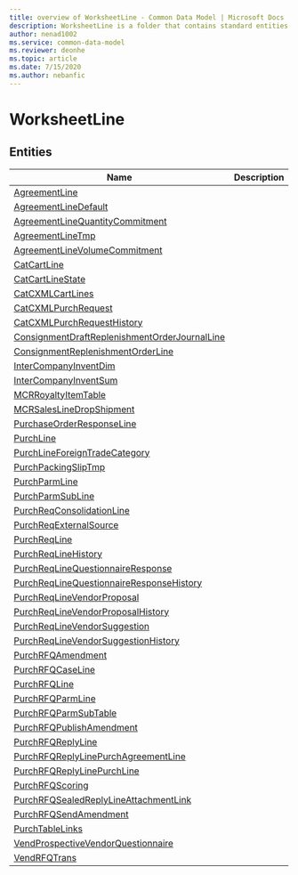 ```yaml
---
title: overview of WorksheetLine - Common Data Model | Microsoft Docs
description: WorksheetLine is a folder that contains standard entities related to the Common Data Model.
author: nenad1002
ms.service: common-data-model
ms.reviewer: deonhe
ms.topic: article
ms.date: 7/15/2020
ms.author: nebanfic
---
```


# WorksheetLine


## Entities

|Name|Description|
|---|---|
|[AgreementLine](AgreementLine.md)||
|[AgreementLineDefault](AgreementLineDefault.md)||
|[AgreementLineQuantityCommitment](AgreementLineQuantityCommitment.md)||
|[AgreementLineTmp](AgreementLineTmp.md)||
|[AgreementLineVolumeCommitment](AgreementLineVolumeCommitment.md)||
|[CatCartLine](CatCartLine.md)||
|[CatCartLineState](CatCartLineState.md)||
|[CatCXMLCartLines](CatCXMLCartLines.md)||
|[CatCXMLPurchRequest](CatCXMLPurchRequest.md)||
|[CatCXMLPurchRequestHistory](CatCXMLPurchRequestHistory.md)||
|[ConsignmentDraftReplenishmentOrderJournalLine](ConsignmentDraftReplenishmentOrderJournalLine.md)||
|[ConsignmentReplenishmentOrderLine](ConsignmentReplenishmentOrderLine.md)||
|[InterCompanyInventDim](InterCompanyInventDim.md)||
|[InterCompanyInventSum](InterCompanyInventSum.md)||
|[MCRRoyaltyItemTable](MCRRoyaltyItemTable.md)||
|[MCRSalesLineDropShipment](MCRSalesLineDropShipment.md)||
|[PurchaseOrderResponseLine](PurchaseOrderResponseLine.md)||
|[PurchLine](PurchLine.md)||
|[PurchLineForeignTradeCategory](PurchLineForeignTradeCategory.md)||
|[PurchPackingSlipTmp](PurchPackingSlipTmp.md)||
|[PurchParmLine](PurchParmLine.md)||
|[PurchParmSubLine](PurchParmSubLine.md)||
|[PurchReqConsolidationLine](PurchReqConsolidationLine.md)||
|[PurchReqExternalSource](PurchReqExternalSource.md)||
|[PurchReqLine](PurchReqLine.md)||
|[PurchReqLineHistory](PurchReqLineHistory.md)||
|[PurchReqLineQuestionnaireResponse](PurchReqLineQuestionnaireResponse.md)||
|[PurchReqLineQuestionnaireResponseHistory](PurchReqLineQuestionnaireResponseHistory.md)||
|[PurchReqLineVendorProposal](PurchReqLineVendorProposal.md)||
|[PurchReqLineVendorProposalHistory](PurchReqLineVendorProposalHistory.md)||
|[PurchReqLineVendorSuggestion](PurchReqLineVendorSuggestion.md)||
|[PurchReqLineVendorSuggestionHistory](PurchReqLineVendorSuggestionHistory.md)||
|[PurchRFQAmendment](PurchRFQAmendment.md)||
|[PurchRFQCaseLine](PurchRFQCaseLine.md)||
|[PurchRFQLine](PurchRFQLine.md)||
|[PurchRFQParmLine](PurchRFQParmLine.md)||
|[PurchRFQParmSubTable](PurchRFQParmSubTable.md)||
|[PurchRFQPublishAmendment](PurchRFQPublishAmendment.md)||
|[PurchRFQReplyLine](PurchRFQReplyLine.md)||
|[PurchRFQReplyLinePurchAgreementLine](PurchRFQReplyLinePurchAgreementLine.md)||
|[PurchRFQReplyLinePurchLine](PurchRFQReplyLinePurchLine.md)||
|[PurchRFQScoring](PurchRFQScoring.md)||
|[PurchRFQSealedReplyLineAttachmentLink](PurchRFQSealedReplyLineAttachmentLink.md)||
|[PurchRFQSendAmendment](PurchRFQSendAmendment.md)||
|[PurchTableLinks](PurchTableLinks.md)||
|[VendProspectiveVendorQuestionnaire](VendProspectiveVendorQuestionnaire.md)||
|[VendRFQTrans](VendRFQTrans.md)||
